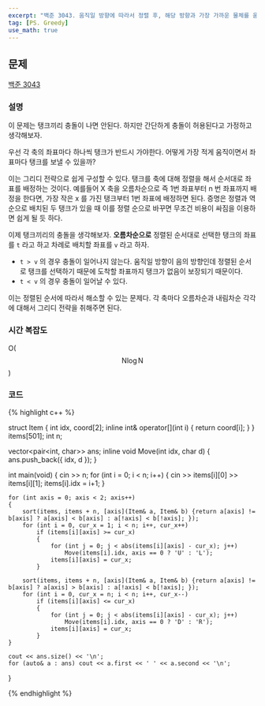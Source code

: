 ```yaml
---
excerpt: "백준 3043. 움직일 방향에 따라서 정렬 후, 해당 방향과 가장 가까운 물체를 움직이기"
tag: [PS. Greedy]
use_math: true
---
```


## 문제

[백준 3043](https://www.acmicpc.net/problem/3043)


### 설명

이 문제는 탱크끼리 충돌이 나면 안된다. 하지만 간단하게 충돌이 허용된다고 가정하고 생각해보자.

우선 각 축의 좌표마다 하나씩 탱크가 반드시 가야한다. 어떻게 가장 적게 움직이면서 좌표마다 탱크를 보낼 수 있을까?

이는 그리디 전략으로 쉽게 구성할 수 있다. 탱크를 축에 대해 정렬을 해서 순서대로 좌표를 배정하는 것이다. 예를들어 X 축을 오름차순으로 즉 1번 좌표부터 n 번 좌표까지 배정을 한다면, 가장 작은 x 를 가진 탱크부터 1번 좌표에 배정하면 된다. 증명은 정렬과 역순으로 배치된 두 탱크가 있을 때 이를 정렬 순으로 바꾸면 무조건 비용이 싸짐을 이용하면 쉽게 될 듯 하다.

이제 탱크끼리의 충돌을 생각해보자. __오름차순으로__ 정렬된 순서대로 선택한 탱크의 좌표를 ```t``` 라고 하고 차례로 배치할 좌표를 ```v``` 라고 하자. 
+ ```t > v``` 의 경우 충돌이 일어나지 않는다. 움직일 방향이 음의 방향인데 정렬된 순서로 탱크를 선택하기 때문에 도착할 좌표까지 탱크가 없음이 보장되기 때문이다.
+ ```t < v``` 의 경우 충돌이 일어날 수 있다. 

이는 정렬된 순서에 따라서 해소할 수 있는 문제다. 각 축마다 오름차순과 내림차순 각각에 대해서 그리디 전략을 취해주면 된다.


### 시간 복잡도

O($$ \mathrm{N} \log{\mathrm{N}} $$)


### 코드

{% highlight c++ %}

struct Item {
	int idx, coord[2];
	inline int& operator[](int i) { return coord[i]; }
} items[501];
int n;

vector<pair<int, char>> ans;
inline void Move(int idx, char d) { ans.push_back({ idx, d }); }

int main(void)
{
	cin >> n;
	for (int i = 0; i < n; i++) {
		cin >> items[i][0] >> items[i][1];
		items[i].idx = i+1;
	}

	for (int axis = 0; axis < 2; axis++)
	{
		sort(items, items + n, [axis](Item& a, Item& b) {return a[axis] != b[axis] ? a[axis] < b[axis] : a[!axis] < b[!axis]; });
		for (int i = 0, cur_x = 1; i < n; i++, cur_x++)
			if (items[i][axis] >= cur_x)
			{
				for (int j = 0; j < abs(items[i][axis] - cur_x); j++)
					Move(items[i].idx, axis == 0 ? 'U' : 'L');
				items[i][axis] = cur_x;
			}

		sort(items, items + n, [axis](Item& a, Item& b) {return a[axis] != b[axis] ? a[axis] > b[axis] : a[!axis] < b[!axis]; });
		for (int i = 0, cur_x = n; i < n; i++, cur_x--)
			if (items[i][axis] <= cur_x)
			{
				for (int j = 0; j < abs(items[i][axis] - cur_x); j++)
					Move(items[i].idx, axis == 0 ? 'D' : 'R');
				items[i][axis] = cur_x;
			}
	}

	cout << ans.size() << '\n';
	for (auto& a : ans) cout << a.first << ' ' << a.second << '\n';
}

{% endhighlight %}
